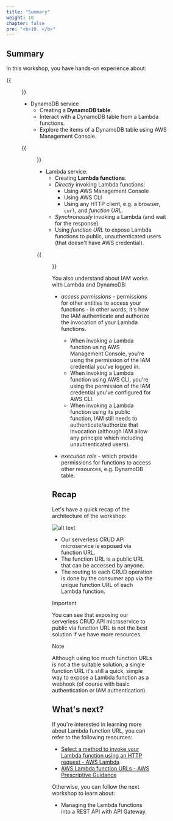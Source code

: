 ```yaml
---
title: "Summary"
weight: 10
chapter: false
pre: "<b>10. </b>"
---
```


## Summary

In this workshop, you have hands-on experience about:

{{<figure src="/images/workshop-1/Amazon-DynamoDB.svg" title="Amazon DynamoDB" width=100pc >}}

- DynamoDB service
  - Creating a **DynamoDB table**.
  - Interact with a DynamoDB table from a Lambda functions.
  - Explore the items of a DynamoDB table using AWS Management Console.

{{<figure src="/images/workshop-1/AWS-Lambda.svg" title="AWS Lambda" width=100pc >}}

- Lambda service:
  - Creating **Lambda functions**.
  - _Directly_ invoking Lambda functions:
    - Using AWS Management Console
    - Using AWS CLI
    - Using any HTTP client, e.g. a browser, `curl`, and _function URL_.
  - _Synchronously_ invoking a Lambda (and wait for the response)
  - Using _function URL_ to expose Lambda functions to public, unauthenticated users (that doesn't have AWS credential).

{{<figure src="/images/workshop-1/AWS-Identity-and-Access-Management.svg" title="AWS Identity and Access Management" width=100pc >}}

You also understand about IAM works with Lambda and DynamoDB:

- _access permissions_ - permissions for other entities to access your functions - in other words, it's how the IAM authenticate and authorize the invocation of your Lambda functions.
  - When invoking a Lambda function using AWS Management Console, you're using the permission of the IAM credential you've logged in.
  - When invoking a Lambda function using AWS CLI, you're using the permission of the IAM credential you've configured for AWS CLI.
  - When invoking a Lambda function using its public function, IAM still needs to authenticate/authorize that invocation (although IAM allow any principle which including unauthenticated users).

- _execution role_ - which provide permissions for functions to access other resources, e.g. DynamoDB table.

## Recap

Let's have a quick recap of the architecture of the workshop:

![alt text](/images/diagrams/workshop-1-function-urls.drawio.svg)

- Our serverless CRUD API microservice is exposed via function URL.
- The function URL is a public URL that can be accessed by anyone.
- The routing to each CRUD operation is done by the consumer app via the unique function URL of each Lambda function.

> [!IMPORTANT]
> You can see that exposing our serverless CRUD API microservice to public via function URL is not the best solution if we have more resources.

> [!NOTE]
> Although using too much function URLs is not a the suitable solution, a single function URL it's still a quick, simple way to expose a Lambda function as a webhook (of course with basic authentication or IAM authentication).

## What's next?

If you're interested in learning more about Lambda function URL, you can refer to the following resources:

- [Select a method to invoke your Lambda function using an HTTP request - AWS Lambda](https://docs.aws.amazon.com/lambda/latest/dg/furls-http-invoke-decision.html)
- [AWS Lambda function URLs - AWS Prescriptive Guidance](https://docs.aws.amazon.com/prescriptive-guidance/latest/choosing-the-right-aws-service-for-your-microservice-endpoints/function-urls.html)

Otherwise, you can follow the next workshop to learn about:

<!-- TODO: Add the link to the next workshop -->

- Managing the Lambda functions into a REST API with API Gateway.
